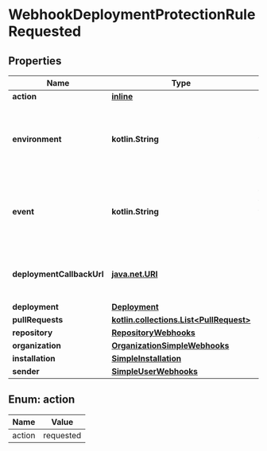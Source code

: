 
# WebhookDeploymentProtectionRuleRequested

## Properties
Name | Type | Description | Notes
------------ | ------------- | ------------- | -------------
**action** | [**inline**](#Action) |  |  [optional]
**environment** | **kotlin.String** | The name of the environment that has the deployment protection rule. |  [optional]
**event** | **kotlin.String** | The event that triggered the deployment protection rule. |  [optional]
**deploymentCallbackUrl** | [**java.net.URI**](java.net.URI.md) | The URL to review the deployment protection rule. |  [optional]
**deployment** | [**Deployment**](Deployment.md) |  |  [optional]
**pullRequests** | [**kotlin.collections.List&lt;PullRequest&gt;**](PullRequest.md) |  |  [optional]
**repository** | [**RepositoryWebhooks**](RepositoryWebhooks.md) |  |  [optional]
**organization** | [**OrganizationSimpleWebhooks**](OrganizationSimpleWebhooks.md) |  |  [optional]
**installation** | [**SimpleInstallation**](SimpleInstallation.md) |  |  [optional]
**sender** | [**SimpleUserWebhooks**](SimpleUserWebhooks.md) |  |  [optional]


<a id="Action"></a>
## Enum: action
Name | Value
---- | -----
action | requested



